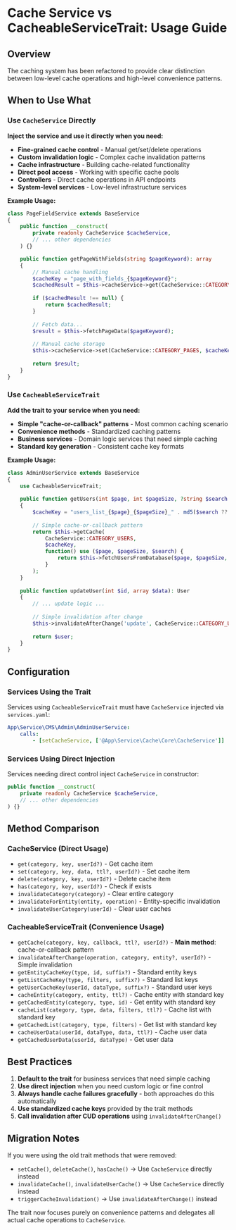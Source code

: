 # Cache Service vs CacheableServiceTrait: Usage Guide

## Overview

The caching system has been refactored to provide clear distinction between low-level cache operations and high-level convenience patterns.

## When to Use What

### Use `CacheService` Directly

**Inject the service and use it directly when you need:**

- **Fine-grained cache control** - Manual get/set/delete operations
- **Custom invalidation logic** - Complex cache invalidation patterns  
- **Cache infrastructure** - Building cache-related functionality
- **Direct pool access** - Working with specific cache pools
- **Controllers** - Direct cache operations in API endpoints
- **System-level services** - Low-level infrastructure services

**Example Usage:**
```php
class PageFieldService extends BaseService
{
    public function __construct(
        private readonly CacheService $cacheService,
        // ... other dependencies
    ) {}

    public function getPageWithFields(string $pageKeyword): array
    {
        // Manual cache handling
        $cacheKey = "page_with_fields_{$pageKeyword}";
        $cachedResult = $this->cacheService->get(CacheService::CATEGORY_PAGES, $cacheKey);
        
        if ($cachedResult !== null) {
            return $cachedResult;
        }
        
        // Fetch data...
        $result = $this->fetchPageData($pageKeyword);
        
        // Manual cache storage
        $this->cacheService->set(CacheService::CATEGORY_PAGES, $cacheKey, $result, 1800);
        
        return $result;
    }
}
```

### Use `CacheableServiceTrait`

**Add the trait to your service when you need:**

- **Simple "cache-or-callback" patterns** - Most common caching scenario
- **Convenience methods** - Standardized caching patterns
- **Business services** - Domain logic services that need simple caching
- **Standard key generation** - Consistent cache key formats

**Example Usage:**
```php
class AdminUserService extends BaseService
{
    use CacheableServiceTrait;
    
    public function getUsers(int $page, int $pageSize, ?string $search = null): array
    {
        $cacheKey = "users_list_{$page}_{$pageSize}_" . md5($search ?? '');
        
        // Simple cache-or-callback pattern
        return $this->getCache(
            CacheService::CATEGORY_USERS,
            $cacheKey,
            function() use ($page, $pageSize, $search) {
                return $this->fetchUsersFromDatabase($page, $pageSize, $search);
            }
        );
    }
    
    public function updateUser(int $id, array $data): User
    {
        // ... update logic ...
        
        // Simple invalidation after change
        $this->invalidateAfterChange('update', CacheService::CATEGORY_USERS, $user);
        
        return $user;
    }
}
```

## Configuration

### Services Using the Trait

Services using `CacheableServiceTrait` must have `CacheService` injected via `services.yaml`:

```yaml
App\Service\CMS\Admin\AdminUserService:
    calls:
        - [setCacheService, ['@App\Service\Cache\Core\CacheService']]
```

### Services Using Direct Injection

Services needing direct control inject `CacheService` in constructor:

```php
public function __construct(
    private readonly CacheService $cacheService,
    // ... other dependencies
) {}
```

## Method Comparison

### CacheService (Direct Usage)
- `get(category, key, userId?)` - Get cache item
- `set(category, key, data, ttl?, userId?)` - Set cache item  
- `delete(category, key, userId?)` - Delete cache item
- `has(category, key, userId?)` - Check if exists
- `invalidateCategory(category)` - Clear entire category
- `invalidateForEntity(entity, operation)` - Entity-specific invalidation
- `invalidateUserCategory(userId)` - Clear user caches

### CacheableServiceTrait (Convenience Usage)
- `getCache(category, key, callback, ttl?, userId?)` - **Main method**: cache-or-callback pattern
- `invalidateAfterChange(operation, category, entity?, userId?)` - Simple invalidation
- `getEntityCacheKey(type, id, suffix?)` - Standard entity keys
- `getListCacheKey(type, filters, suffix?)` - Standard list keys  
- `getUserCacheKey(userId, dataType, suffix?)` - Standard user keys
- `cacheEntity(category, entity, ttl?)` - Cache entity with standard key
- `getCachedEntity(category, type, id)` - Get entity with standard key
- `cacheList(category, type, data, filters, ttl?)` - Cache list with standard key
- `getCachedList(category, type, filters)` - Get list with standard key
- `cacheUserData(userId, dataType, data, ttl?)` - Cache user data
- `getCachedUserData(userId, dataType)` - Get user data

## Best Practices

1. **Default to the trait** for business services that need simple caching
2. **Use direct injection** when you need custom logic or fine control
3. **Always handle cache failures gracefully** - both approaches do this automatically
4. **Use standardized cache keys** provided by the trait methods
5. **Call invalidation after CUD operations** using `invalidateAfterChange()`

## Migration Notes

If you were using the old trait methods that were removed:
- `setCache()`, `deleteCache()`, `hasCache()` → Use `CacheService` directly instead
- `invalidateCache()`, `invalidateUserCache()` → Use `CacheService` directly instead  
- `triggerCacheInvalidation()` → Use `invalidateAfterChange()` instead

The trait now focuses purely on convenience patterns and delegates all actual cache operations to `CacheService`.
